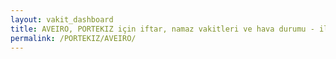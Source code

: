 ```yaml
---
layout: vakit_dashboard
title: AVEIRO, PORTEKIZ için iftar, namaz vakitleri ve hava durumu - ilçe/eyalet seç
permalink: /PORTEKIZ/AVEIRO/
---
```


<script type="text/javascript">
  var GLOBAL_COUNTRY = 'PORTEKIZ';
  var GLOBAL_CITY = 'AVEIRO';
  var GLOBAL_STATE = '';
  var lat = 72;
  var lon = 21;
</script>
